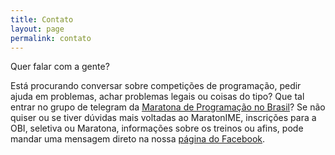 ```yaml
---
title: Contato
layout: page
permalink: contato
---
```


Quer falar com a gente?

Está procurando conversar sobre competições de programação, pedir ajuda em problemas, achar problemas legais ou coisas do tipo? Que tal entrar no grupo de telegram da [Maratona de Programação no Brasil](http://t.me/maratonabrasil)? Se não quiser ou se tiver dúvidas mais voltadas ao MaratonIME, inscrições para a OBI, seletiva ou Maratona, informações sobre os treinos ou afins, pode mandar uma mensagem direto na nossa [página do Facebook](http://fb.com/MaratonIME).
